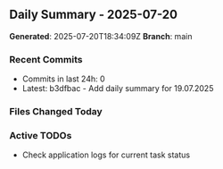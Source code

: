 ## Daily Summary - 2025-07-20

**Generated**: 2025-07-20T18:34:09Z
**Branch**: main


### Recent Commits
- Commits in last 24h: 0
- Latest: b3dfbac - Add daily summary for 19.07.2025

### Files Changed Today

### Active TODOs
- Check application logs for current task status

